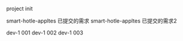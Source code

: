 
project init

  smart-hotle-appltes 已提交的需求
  smart-hotle-appltes 已提交的需求2

  dev-1 001
  dev-1 002
  dev-1 003
